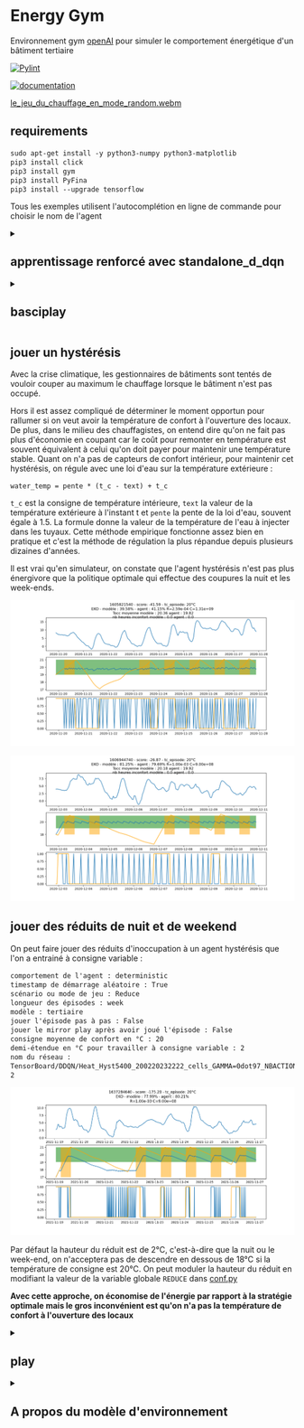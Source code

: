 # Energy Gym
Environnement gym [openAI](https://github.com/openai/gym) pour simuler le comportement énergétique d'un bâtiment tertiaire

[![Pylint](https://github.com/Open-Building-Management/EnergyGym/actions/workflows/ci.yml/badge.svg)](https://github.com/Open-Building-Management/EnergyGym/actions/workflows/ci.yml)

[![documentation](https://github.com/Open-Building-Management/EnergyGym/actions/workflows/documentation.yml/badge.svg)](http://obm.dromotherm.com/EnergyGym/)

[le_jeu_du_chauffage_en_mode_random.webm](https://user-images.githubusercontent.com/24553739/190570843-7f1c81fc-90a3-436d-9e51-2086e0282a43.webm)


## requirements

```
sudo apt-get install -y python3-numpy python3-matplotlib
pip3 install click
pip3 install gym
pip3 install PyFina
pip3 install --upgrade tensorflow
```

Tous les exemples utilisent l'autocomplétion en ligne de commande pour choisir le nom de l'agent

<details><summary><h2>apprentissage renforcé avec standalone_d_dqn</h2></summary>

Met en oeuvre un algorithme de type double DQN

Les réseaux après entrainement sont enregistrés dans un répertoire `TensorBoard/DDQN`

Les noms des réseaux entrainés commenceront par `Heat_SCENARIOXXXX_DDMMAAAA` avec SCENARIO valant `Hyst` ou `Vacancy`

pour lancer tensorboard :

```
tensorboard --logdir=TensorBoard
```

### scénario de type hystérésis

Ce scénario permet d'entrainer un réseau à maintenir une température constante autour d'une consigne donnée tc. C'est le réseau le plus simple, avec une espace d'observation de taille 3 : [Text, Tint, tc]

```
python3 standalone_d_dqn.py
```
Pour entraîner un agent à gérer des consignes variables de 18, 19, 20, 21 et 22°C :
```
numéro du flux temp. extérieure : 1 
modèle : cells
scénario : Hyst
consigne moyenne de confort en °C : 20
demi-étendue en °C pour travailler à consigne variable : 2
```
Peu importe le modèle choisi pour l'entrainement, içi `cells`, le réseau obtenu fonctionnera aussi avec toutes les configurations.

### scénario de type vacancy, pour entrainer à jouer une période de non-occupation

L'objectif est d'utiliser le moins d'énergie possible et d'avoir la température souhaitée à l'ouverture des locaux.

pour entrainer à modèle variable avec une histoire passée de 48 heures
```
python3 standalone_d_dqn.py --nbh=48
```
On peut définir des coefficients de pondération personnalisés pour la récompense :

```
python3 standalone_d_dqn.py --nbh=48 --k=1 --p_c=15 --vote_interval -1 1
```

Lorsqu'on joue un scénario de type vacancy, la récompense est la somme de 2 termes :
- l'un positif représentant l'énergie totale économisée
- l'autre négatif représentant le vote à l'ouverture du bâtiment

Il s'agit d'une récompense finale, attribuée à la fin de l'épisode

k est le coefficient énergétique

p_c est la pondération à appliquer sur le confort à l'ouverture des locaux, c'est-à-dire sur la valeur absolue de l'écart entre la température à l'ouverture des locaux et la température de consigne

vote_interval représente l'intervalle dans lequel la récompense énergétique est attribuée. si vote_interval vaut (-1, 1), on attribue le bonus énergétique si et seulement si l'écart entre la température à l'ouverture des locaux et la température de consigne est compris entre -1 et 1

</details>

<details><summary><h2>basciplay</h2></summary>

La variable globale `TEXT_FEED` de [conf.py](conf.py#L30), dont la valeur par défaut est 1, définit le numéro du flux de température extérieure. Si on utilise les données du répertoire datas, on n'a pas besoin de changer ce paramètre.

paramètre |  description
--|--
agent_type | random = décision aléatoire<br>deterministic = argmax<br>stochastic = softmax
random_ts | True = joue jusqu'à 200 épisodes<br>False = joue un seul épisode sur le timestamp 1609104740
scenario | type d'environnement, par exemple<br>hyst: hysteresis<br>vacancy: non-occupation<br>reduce: hysteresis avec réduit hors occupation
size | week: 8 jours<br>weekend: 63 heures
modelkey | le nom d'une des configurations de [conf.py](conf.py) - random pour jouer un modèle au hasard
stepbystep | True = joue en mode pas à pas
tc | valeur de la consigne en °C
halfrange | demi-étendue en °C pour rendre la consigne variable
nbh | nombre d'heures que l'on peut remonter dans l'histoire passée
nbh_forecast | nombre d'heures de prévisions météo à donner à l'agent
action_space | taille de l'espace d'actions

Pour un espace d'observation sans historique ni prévisions :
```
python3 basicplay.py
```
Pour un espace d'observation avec un historique de 48 heures :
```
python3 basicplay.py --nbh=48
```
</details>

## jouer un hystérésis

Avec la crise climatique, les gestionnaires de bâtiments sont tentés de vouloir couper au maximum le chauffage lorsque le bâtiment n'est pas occupé. 

Hors il est assez compliqué de déterminer le moment opportun pour rallumer si on veut avoir la température de confort à l'ouverture des locaux. De plus, dans le milieu des chauffagistes, on entend dire qu'on ne fait pas plus d'économie en coupant car le coût pour remonter en température est souvent équivalent à celui qu'on doit payer pour maintenir une température stable. Quant on n'a pas de capteurs de confort intérieur, pour maintenir cet hystérésis, on régule avec une loi d'eau sur la température extérieure :
```
water_temp = pente * (t_c - text) + t_c 
```
`t_c` est la consigne de température intérieure, `text` la valeur de la température extérieure à l'instant t et `pente` la pente de la loi d'eau, souvent égale à 1.5. La formule donne la valeur de la température de l'eau à injecter dans les tuyaux. Cette méthode empirique fonctionne assez bien en pratique et c'est la méthode de régulation la plus répandue depuis plusieurs dizaines d'années.

Il est vrai qu'en simulateur, on constate que l'agent hystérésis n'est pas plus énergivore que la politique optimale qui effectue des coupures la nuit et les week-ends.

![](images/Hyst_vs_solution_optimale_intermittence_cells.png)

![](images/Hyst_vs_solution_optimale_intermittence_tertiaire_2.png)

## jouer des réduits de nuit et de weekend

On peut faire jouer des réduits d'inoccupation à un agent hystérésis que l'on a entrainé à consigne variable :
```
comportement de l'agent : deterministic
timestamp de démarrage aléatoire : True
scénario ou mode de jeu : Reduce
longueur des épisodes : week
modèle : tertiaire
jouer l'épisode pas à pas : False 
jouer le mirror play après avoir joué l'épisode : False 
consigne moyenne de confort en °C : 20 
demi-étendue en °C pour travailler à consigne variable : 2
nom du réseau : TensorBoard/DDQN/Heat_Hyst5400_200220232222_cells_GAMMA=0dot97_NBACTIONS=2_tc=20+ou-2
```
![](images/hyst_playing_reduce.png)

Par défaut la hauteur du réduit est de 2°C, c'est-à-dire que la nuit ou le week-end, on n'acceptera pas de descendre en dessous de 18°C si la température de consigne est 20°C. 
On peut moduler la hauteur du réduit en modifiant la valeur de la variable globale `REDUCE` dans [conf.py](conf.py)

**Avec cette approche, on économise de l'énergie par rapport à la stratégie optimale mais le gros inconvénient est qu'on n'a pas la température de confort à l'ouverture des locaux**

<details><summary><h2>play</h2></summary>

DEPRECATED : espace d'observation de taille 4 [Text, Tint, tc*occ, nbh]

```
./play.py
```
paramètre |  description
--|--
text | numéro du flux de température extérieure = 1
model | le nom d'une des configurations de [conf.py](conf.py)
powerlimit | coefficient multiplicatif de la puissance max.
tc | température de consigne
n | **nombre d'épisodes à jouer**<br>0 = joue une série d'épisodes prédéfinis, on parle de snapshots
optimalpolicy | **politique optimale que l'environnement déterministe va jouer**<br>intermittence = succession de périodes d'occupation et de non-occupation<br>occupation_permanente = bâtiment occupé en permanence - cf hopital
hystpath | nom d'un agent de type hystérésis, à fournir si on veut utiliser un agent pour gérer les périodes de non-occupation et un hystéréris pour gérer les périodes de présence du personnel : `./play.py --hystpath=agents/hys20.h5`
holiday | nombre de jours fériés à intégrer dans les replay
silent | True = production de statistiques ou de snapshots<br>False = affiche les épisodes à l'écran
k | coefficient énergétique, utilisé dans le calcul de la récompense

</details>

<details><summary><h2>A propos du modèle d'environnement</h2></summary>

L'environnement est représenté sous la forme d'un modèle électrique équivalent simple à deux paramètres :
* une résistance R en K/W qui représente l'isolation du bâtiment
* une capacité C en J/K qui représente l'inertie du bâtiment

[Pour en savoir plus](https://github.com/Open-Building-Management/RCmodel/blob/main/RCmodel.ipynb)

Pour une résistance de 1e-4 K/W, et quelle que soit l’inertie entre 4e8 et 4e9 J/K, le système de chauffage, même utilisé à fond en permanence, ne
parvient pas à maintenir la température.

Pour pouvoir gérer des épisodes de froid sur des bâtiments présentant majoritairement des résistances inférieures à 2e-4 K/W, la seule solution est
d’augmenter la puissance disponible.

On ne devrait toutefois pas rencontrer ce cas de figure sur le terrain si les équipements de production et les pompes sont correctement dimensionnés.

Le couple R=2e-4 K/W et C=2e8 J/K semble donc être une configuration extrême, peu probable en pratique, mais susceptible de nous donner de la matière
pour bien cerner le fonctionnement de notre modèle.

### comportement sous météo hivernale froide
![](images/RC_sim2_48h.png)

</details>
